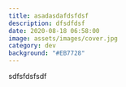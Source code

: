 ```yaml
---
title: asadasdafdsfdsf
description: dfsdfdsf
date: 2020-08-18 06:58:00
image: assets/images/cover.jpg
category: dev
background: "#EB7728"
---
```

sdfsfdsfsdf